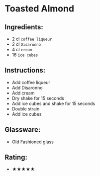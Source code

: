 # Toasted Almond

## Ingredients:
- 2 cl `coffee liqueur` <!-- - 3 cl `coffee liqueur` -->
- 2 cl `Disaronno`
- 4 cl `cream` <!-- - 3 cl `cream` -->
- 16 `ice cubes`

## Instructions:
- Add coffee liqueur
- Add Disaronno
- Add cream
- Dry shake for 15 seconds
- Add ice cubes and shake for 15 seconds
- Double strain
- Add ice cubes

## Glassware:
- Old Fashioned glass

## Rating:
- ★★★★★